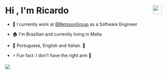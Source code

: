<h1>Hi <img src="https://github.com/TheDudeThatCode/TheDudeThatCode/blob/master/Assets/Hi.gif" width="29px" align="right">, I'm Ricardo</h1> 


- 🔭 I currently work at [@BetssonGroup](https://www.betssongroup.com/) as a Software Engineer

- :house: I'm Brazilian and currently living in Malta

- :tongue: Portuguese, English and Italian. :eyes:

- ⚡ Fun fact: I don't have the right arm :muscle:

![](https://komarev.com/ghpvc/?username=ricardotondello)
